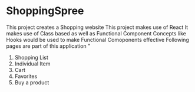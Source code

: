 # ShoppingSpree

This project creates a Shopping website
This project makes use of React
It makes use of Class based as well as Functional Component
Concepts like Hooks would be used to make Functional Comoponents effective
Following pages are part of this application "

1. Shopping List
2. Individual Item
3. Cart
4. Favorites
5. Buy a product
